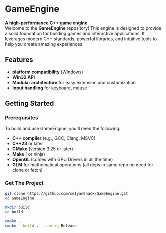 # GameEngine

**A high-performance C++ game engine**  
Welcome to the **GameEngine** repository! This engine is designed to provide a solid foundation for building games and interactive applications. It leverages modern C++ standards, powerful libraries, and intuitive tools to help you create amazing experiences.

## Features

- **platform compatibility** (Windows)
- **Win32 API**
- **Modular architecture** for easy extension and customization
- **Input handling** for keyboard, mouse
  
## Getting Started

### Prerequisites

To build and use GameEngine, you’ll need the following:

- **C++ compiler** (e.g., GCC, Clang, MSVC)
- **C++23** or later
- **CMake** (version 3.25 or later)
- **Make** ( or ninja)
- **OpenGL** (comes with GPU Drivers in all the time)
- **GLM** for mathematical operations (all deps in same repo no need for clone or fetch)

### Get The Project 

```bash
git clone https://github.com/sefyan0hack/GameEngine.git
cd GameEngine
   
mkdir build
cd build

cmake ..
cmake --build . --config Release

